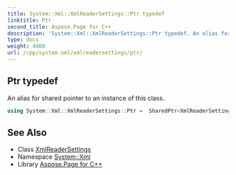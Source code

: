 ```yaml
---
title: System::Xml::XmlReaderSettings::Ptr typedef
linktitle: Ptr
second_title: Aspose.Page for C++
description: 'System::Xml::XmlReaderSettings::Ptr typedef. An alias for shared pointer to an instance of this class in C++.'
type: docs
weight: 4000
url: /cpp/system.xml/xmlreadersettings/ptr/
---
```

## Ptr typedef


An alias for shared pointer to an instance of this class.

```cpp
using System::Xml::XmlReaderSettings::Ptr =  SharedPtr<XmlReaderSettings>
```

## See Also

* Class [XmlReaderSettings](../)
* Namespace [System::Xml](../../)
* Library [Aspose.Page for C++](../../../)
